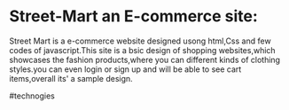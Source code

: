 # Street-Mart an E-commerce site:



Street Mart is a e-commerce website designed usong html,Css and few codes of javascript.This site is a bsic design of shopping websites,which showcases the fashion products,where you can different kinds of clothing styles.you can even login or sign up and will be able to see cart items,overall its' a sample design.


#technogies
